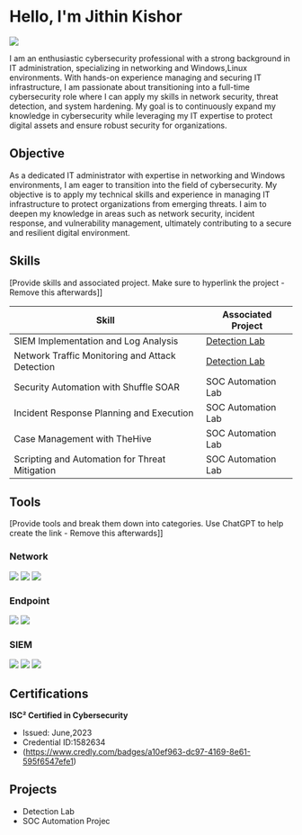 # Hello, I'm Jithin Kishor
<a href="https://www.linkedin.com/in/jithin-kishor-9526b614b/"><img src="https://img.shields.io/badge/-LinkedIn-0072b1?&style=for-the-badge&logo=linkedin&logoColor=white" /></a>

I am an enthusiastic cybersecurity professional with a strong background in IT administration, specializing in networking and Windows,Linux environments.
With hands-on experience managing and securing IT infrastructure, I am passionate about transitioning into a full-time cybersecurity role where I can apply my skills in network security, threat detection, and system hardening.
My goal is to continuously expand my knowledge in cybersecurity while leveraging my IT expertise to protect digital assets and ensure robust security for organizations.

## Objective

As a dedicated IT administrator with expertise in networking and Windows environments, I am eager to transition into the field of cybersecurity.
My objective is to apply my technical skills and experience in managing IT infrastructure to protect organizations from emerging threats.
I aim to deepen my knowledge in areas such as network security, incident response, and vulnerability management, ultimately contributing to a secure and resilient digital environment.

## Skills
[Provide skills and associated project. Make sure to hyperlink the project - Remove this afterwards]]

| Skill                                         | Associated Project         |
|-----------------------------------------------|----------------------------|
| SIEM Implementation and Log Analysis          | <a href="https://google.com">Detection Lab</a>|
| Network Traffic Monitoring and Attack Detection | <a href="https://google.com">Detection Lab</a>|
| Security Automation with Shuffle SOAR         | SOC Automation Lab|
| Incident Response Planning and Execution      | SOC Automation Lab|
| Case Management with TheHive                  | SOC Automation Lab|
| Scripting and Automation for Threat Mitigation | SOC Automation Lab|

## Tools
[Provide tools and break them down into categories. Use ChatGPT to help create the link - Remove this afterwards]]

### Network
<div>
    <img src="https://img.shields.io/badge/-Wireshark-1679A7?&style=for-the-badge&logo=Wireshark&logoColor=white" />
    <img src="https://img.shields.io/badge/-Suricata-EF3B2D?&style=for-the-badge&logo=Suricata&logoColor=white" />
    <img src="https://img.shields.io/badge/-Zeek-777BB4?&style=for-the-badge&logo=Zeek&logoColor=white" />
</div>

### Endpoint
<div>
    <img src="https://img.shields.io/badge/-Microsoft_Defender_for_Endpoint-00A4EF?&style=for-the-badge&logo=Microsoft&logoColor=white" />
    <img src="https://img.shields.io/badge/-Velociraptor-4B275F?&style=for-the-badge&logo=Velociraptor&logoColor=white" />
</div>

### SIEM
<div>
    <img src="https://img.shields.io/badge/-Microsoft_Sentinel-0078D4?&style=for-the-badge&logo=Microsoft&logoColor=white" />
    <img src="https://img.shields.io/badge/-Splunk-000000?&style=for-the-badge&logo=Splunk&logoColor=white" />
    <img src="https://img.shields.io/badge/-Elastic-005571?&style=for-the-badge&logo=Elastic&logoColor=white" />
</div>

## Certifications

**ISC² Certified in Cybersecurity**
  - Issued: June,2023
  - Credential ID:1582634
  - (https://www.credly.com/badges/a10ef963-dc97-4169-8e61-595f6547efe1)

## Projects
- Detection Lab
- SOC Automation Projec




